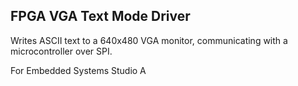 ## FPGA VGA Text Mode Driver
Writes ASCII text to a 640x480 VGA monitor, communicating with a microcontroller over SPI.

For Embedded Systems Studio A
